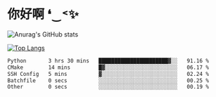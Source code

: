 # 你好啊 ❛‿˂✨

![Anurag's GitHub stats](https://github-readme-stats.vercel.app/api?username=ZombieFly&count_private=true&show_icons=true)

[![Top Langs](https://github-readme-stats.vercel.app/api/top-langs/?username=ZombieFly&layout=compact&count_private=true&hide=Ruby,makefile)](https://github.com/anuraghazra/github-readme-stats)

<!--START_SECTION:waka-->

```txt
Python       3 hrs 30 mins   ██████████████████████▓░░   91.16 %
CMake        14 mins         █▓░░░░░░░░░░░░░░░░░░░░░░░   06.17 %
SSH Config   5 mins          ▓░░░░░░░░░░░░░░░░░░░░░░░░   02.24 %
Batchfile    0 secs          ░░░░░░░░░░░░░░░░░░░░░░░░░   00.25 %
Other        0 secs          ░░░░░░░░░░░░░░░░░░░░░░░░░   00.19 %
```

<!--END_SECTION:waka-->
